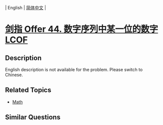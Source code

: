 
| English | [简体中文](README.md) |

# [剑指 Offer 44. 数字序列中某一位的数字  LCOF](https://leetcode-cn.com/problems/shu-zi-xu-lie-zhong-mou-yi-wei-de-shu-zi-lcof/)

## Description

English description is not available for the problem. Please switch to Chinese.

## Related Topics

- [Math](https://leetcode-cn.com/tag/math)

## Similar Questions


